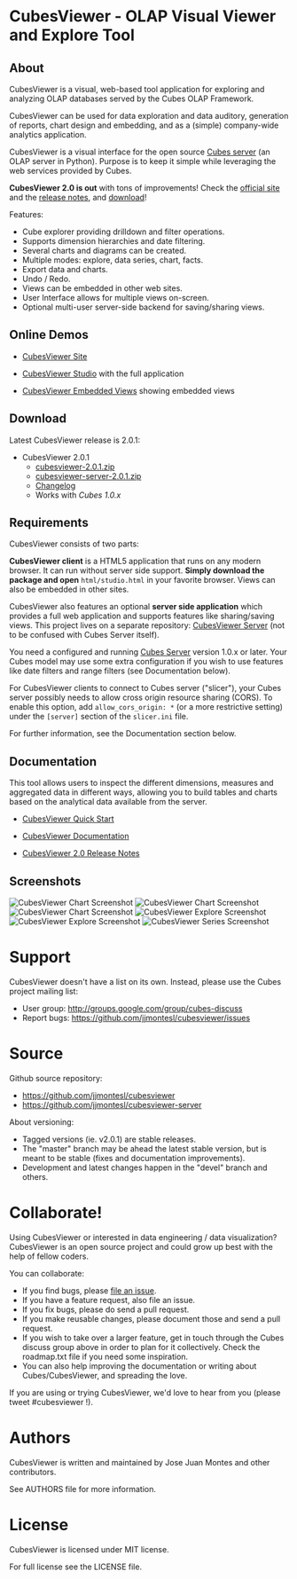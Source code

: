 CubesViewer - OLAP Visual Viewer and Explore Tool
=================================================

About
-----

CubesViewer is a visual, web-based tool application for exploring and analyzing
OLAP databases served by the Cubes OLAP Framework.

CubesViewer can be used for data exploration and data auditory,
generation of reports, chart design and embedding,
and as a (simple) company-wide analytics application.

CubesViewer is a visual interface for the
open source [Cubes server](http://databrewery.org/cubes.html) (an OLAP server in Python).
Purpose is to keep it simple while leveraging the web services provided by Cubes.

**CubesViewer 2.0 is out** with tons of improvements! Check the
[official site]() and the [release notes](), and [download]()!

Features:

* Cube explorer providing drilldown and filter operations.
* Supports dimension hierarchies and date filtering.
* Several charts and diagrams can be created.
* Multiple modes: explore, data series, chart, facts.
* Export data and charts.
* Undo / Redo.
* Views can be embedded in other web sites.
* User Interface allows for multiple views on-screen.
* Optional multi-user server-side backend for saving/sharing views.


Online Demos
------------

* [CubesViewer Site](http://jjmontesl.github.io/cubesviewer/index.html)

* [CubesViewer Studio](http://jjmontesl.github.io/cubesviewer/studio.html) with the full application
* [CubesViewer Embedded Views](http://jjmontesl.github.io/cubesviewer/views.html) showing embedded views

Download
--------

Latest CubesViewer release is 2.0.1:

* CubesViewer 2.0.1
  * [cubesviewer-2.0.1.zip](https://github.com/jjmontesl/cubesviewer/archive/cubesviewer-2.0.1.zip)
  * [cubesviewer-server-2.0.1.zip](https://github.com/jjmontesl/cubesviewer-server/archive/cubesviewer-server-2.0.1.zip)
  * [Changelog](https://github.com/jjmontesl/cubesviewer/blob/2.0.1/CHANGES.txt)
  * Works with *Cubes 1.0.x*


Requirements
------------

CubesViewer consists of two parts:

**CubesViewer client** is a HTML5 application that runs on any modern browser.
It can run without server side support. **Simply download the package and open**
`html/studio.html` in your favorite browser. Views can also be embedded in other sites.

CubesViewer also features an optional **server side application**
which provides a full web application and supports features like sharing/saving views.
This project lives on a separate repository: [CubesViewer Server](https://github.com/jjmontesl/cubesviewer-server)
(not to be confused with Cubes Server itself).

You need a configured and running [Cubes Server](http://databrewery.org/cubes.html) version 1.0.x or later.
Your Cubes model may use some extra configuration if you wish to use features like date
filters and range filters (see Documentation below).

For CubesViewer clients to connect to Cubes server ("slicer"), your Cubes server possibly needs to allow
cross origin resource sharing (CORS). To enable this option, add `allow_cors_origin: *`
(or a more restrictive setting) under the `[server]` section of the `slicer.ini` file.

For further information, see the Documentation section below.

Documentation
-------------

This tool allows users to inspect the different dimensions, measures and
aggregated data in different ways, allowing you to build tables and charts
based on the analytical data available from the server.

* [CubesViewer Quick Start](https://github.com/jjmontesl/cubesviewer/blob/master/doc/guide/cubesviewer-quickstart.md)
* [CubesViewer Documentation](https://github.com/jjmontesl/cubesviewer/blob/master/doc/guide/index.md)

* [CubesViewer 2.0 Release Notes]()


Screenshots
-----------

![CubesViewer Chart Screenshot](https://raw.github.com/jjmontesl/cubesviewer/master/doc/screenshots/view-chart-2.png "CubesViewer Chart")
![CubesViewer Chart Screenshot](https://raw.github.com/jjmontesl/cubesviewer/master/doc/screenshots/view-chart-3-notes.png "CubesViewer Chart")
![CubesViewer Chart Screenshot](https://raw.github.com/jjmontesl/cubesviewer/master/doc/screenshots/view-chart-1.png "CubesViewer Chart")
![CubesViewer Explore Screenshot](https://raw.github.com/jjmontesl/cubesviewer/master/doc/screenshots/view-explore-1.png "CubesViewer Explore")
![CubesViewer Explore Screenshot](https://raw.github.com/jjmontesl/cubesviewer/master/doc/screenshots/view-explore-2.png "CubesViewer Explore")
![CubesViewer Series Screenshot](https://raw.github.com/jjmontesl/cubesviewer/master/doc/screenshots/view-series-1.png "CubesViewer Series")

Support
=======

CubesViewer doesn't have a list on its own. Instead, please use
the Cubes project mailing list:

* User group: http://groups.google.com/group/cubes-discuss
* Report bugs: https://github.com/jjmontesl/cubesviewer/issues

Source
======

Github source repository:

* https://github.com/jjmontesl/cubesviewer
* https://github.com/jjmontesl/cubesviewer-server

About versioning:

* Tagged versions (ie. v2.0.1) are stable releases.
* The "master" branch may be ahead the latest stable version, but is meant to be stable (fixes and documentation improvements).
* Development and latest changes happen in the "devel" branch and others.

Collaborate!
============

Using CubesViewer or interested in data engineering / data visualization? CubesViewer
is an open source project and could grow up best with the help of fellow coders.

You can collaborate:

* If you find bugs, please [file an issue]().
* If you have a feature request, also file an issue.
* If you fix bugs, please do send a pull request.
* If you make reusable changes, please document those and send a pull request.
* If you wish to take over a larger feature, get in touch through the Cubes discuss group above
  in order to plan for it collectively. Check the roadmap.txt file if you need some inspiration.
* You can also help improving the documentation or writing about Cubes/CubesViewer, and spreading the love.

If you are using or trying CubesViewer, we'd love to hear from you (please tweet #cubesviewer !).

Authors
=======

CubesViewer is written and maintained by Jose Juan Montes
and other contributors.

See AUTHORS file for more information.

License
=======

CubesViewer is licensed under MIT license.

For full license see the LICENSE file.

